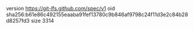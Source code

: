 version https://git-lfs.github.com/spec/v1
oid sha256:b61e86c492155eaaba91fef13780c9b846af9798c24f11d3e2c84b28d8257fd3
size 3314
